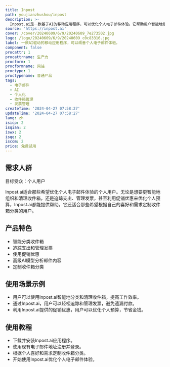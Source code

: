 ```yaml
---
title: Inpost
path: youjianzhushou/inpost
description: >-
  Inpost.ai是一款基于AI的移动应用程序，可以优化个人电子邮件体验。它帮助用户智能地组织和清理收件箱，专注于重要的电子邮件。它提供无缝的邮件交互，提供增强的安全性和独家功能。通过高级AI模型分析邮件内容，而不暴露用户的敏感信息。用户可以轻松追踪支出、管理发票，并利用促销优惠来优化个人预算。Inpost.ai还提供定制的收件箱分类，让用户能够个性化和高效地管理和优化收件箱。
source: 'https://inpost.ai'
cover: /cover/20240609/6/9/20240609_7e273502.jpg
logo: /logo/20240609/6/9/20240609_c0c83316.jpg
label: 一款AI驱动的移动应用程序，可以改善个人电子邮件体验。
component: false
procattr: 1
procattrname: 生产力
procform: 1
procformname: 网站
proctype: 1
proctypename: 普通产品
tags:
  - 电子邮件
  - AI
  - 个人化
  - 收件箱管理
  - 发票管理
createTime: '2024-04-27 07:58:27'
updateTime: '2024-04-27 07:58:27'
lang: zh
isicp: 2
isqian: 2
iswx: 2
isqq: 2
iscom: 2
price: 免费试用
---
```




## 需求人群
目标受众：个人用户

Inpost.ai适合那些希望优化个人电子邮件体验的个人用户。无论是想要更智能地组织和清理收件箱，还是追踪支出、管理发票，甚至利用促销优惠来优化个人预算，Inpost.ai都能提供帮助。它还适合那些希望根据自己的喜好和需求定制收件箱分类的用户。

## 产品特色
* 智能分类收件箱
* 追踪支出和管理发票
* 使用促销优惠
* 高级AI模型分析邮件内容
* 定制收件箱分类

## 使用场景示例
* 用户可以使用Inpost.ai智能地分类和清理收件箱，提高工作效率。
* 通过Inpost.ai，用户可以轻松追踪和管理发票，避免遗漏付款。
* 利用Inpost.ai提供的促销优惠，用户可以优化个人预算，节省金钱。

## 使用教程
* 下载并安装Inpost.ai应用程序。
* 使用现有电子邮件地址注册并登录。
* 根据个人喜好和需求定制收件箱分类。
* 开始使用Inpost.ai优化个人电子邮件体验。

  
